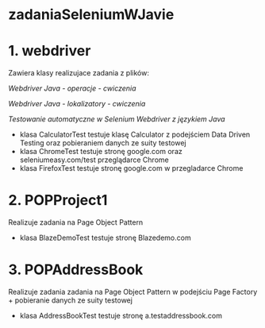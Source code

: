 # zadaniaSeleniumWJavie
# 1. webdriver
Zawiera klasy realizujace zadania z plików:

*Webdriver Java - operacje - cwiczenia*

*Webdriver Java - lokalizatory - cwiczenia*

*Testowanie automatyczne w Selenium Webdriver z językiem Java*

+ klasa CalculatorTest testuje klasę Calculator z podejściem Data Driven Testing oraz pobieraniem danych ze suity testowej
+ klasa ChromeTest testuje stronę google.com oraz seleniumeasy.com/test  przeglądarce Chrome
+ klasa FirefoxTest testuje stronę google.com w przegladarce Chrome


# 2. POPProject1
Realizuje zadania na Page Object Pattern

- klasa BlazeDemoTest testuje stronę Blazedemo.com

# 3. POPAddressBook
Realizuje zadania zadania na Page Object Pattern w podejściu Page Factory + pobieranie danych ze suity testowej

- klasa AddressBookTest testuje stronę a.testaddressbook.com

